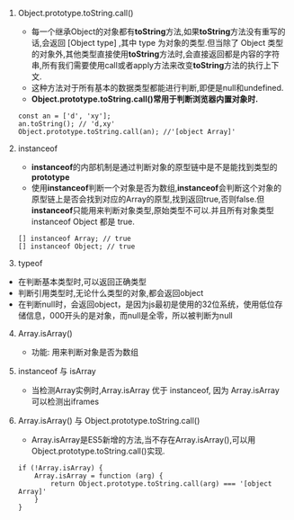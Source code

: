 1. Object.prototype.toString.call()
    - 每一个继承Object的对象都有**toString**方法,如果**toString**方法没有重写的话,会返回 [Object type] ,其中 type 为对象的类型.但当除了 Object 类型的对象外,其他类型直接使用**toString**方法时,会直接返回都是内容的字符串,所有我们需要使用call或者apply方法来改变**toString**方法的执行上下文.
    - 这种方法对于所有基本的数据类型都能进行判断,即便是null和undefined.
    - **Object.prototype.toString.call()常用于判断浏览器内置对象时.**
    ```
    const an = ['d', 'xy'];
    an.toString(); // 'd,xy'
    Object.prototype.toString.call(an); //'[object Array]'
    ```
    
2. instanceof
    - **instanceof**的内部机制是通过判断对象的原型链中是不是能找到类型的**prototype**
    - 使用**instanceof**判断一个对象是否为数组,**instanceof**会判断这个对象的原型链上是否会找到对应的Array的原型,找到返回true,否则false.但**instanceof**只能用来判断对象类型,原始类型不可以.并且所有对象类型 instanceof Object 都是 true.
    ```
    [] instanceof Array; // true
    [] instanceof Object; // true
    ```
3. typeof

- 在判断基本类型时,可以返回正确类型
- 判断引用类型时,无论什么类型的对象,都会返回object
- 在判断null时，会返回object，是因为js最初是使用的32位系统，使用低位存储信息，000开头的是对象，而null是全零，所以被判断为null

4. Array.isArray()
    - 功能: 用来判断对象是否为数组

5. instanceof 与 isArray
    - 当检测Array实例时,Array.isArray 优于 instanceof, 因为 Array.isArray 可以检测出iframes

6. Array.isArray() 与 Object.prototype.toString.call()
    - Array.isArray是ES5新增的方法,当不存在Array.isArray(),可以用Object.prototype.toString.call()实现.
    ```
    if (!Array.isArray) {
        Array.isArray = function (arg) {
            return Object.prototype.toString.call(arg) === '[object Array]'
        }
    }
    ```